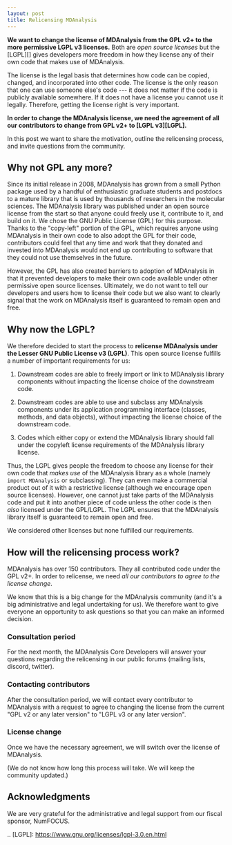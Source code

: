 ```yaml
---
layout: post
title: Relicensing MDAnalysis
---
```


**We want to change the license of MDAnalysis from the GPL v2+ to the
more permissive LGPL v3 licenses.** Both are *open source licenses*
but the [LGPL][] gives developers more freedom in how they license any of
their own code that makes use of MDAnalysis.

The license is the legal basis that determines how code can be copied,
changed, and incorporated into other code. The license is the only
reason that one can use someone else's code --- it does not matter if
the code is publicly available somewhere. If it does not have a
license you cannot use it legally. Therefore, getting the license
right is very important.

**In order to change the MDAnalysis license, we need the agreement of
all our contributors to change from GPL v2+ to [LGPL v3][LGPL].**

In this post we want to share the motivation, outline the relicensing
process, and invite questions from the community.



## Why not GPL any more?

Since its initial release in 2008, MDAnalysis has grown from a small
Python package used by a handful of enthusiastic graduate students and
postdocs to a mature library that is used by thousands of researchers
in the molecular sciences. The MDAnalysis library was published under
an open source license from the start so that anyone could freely use
it, contribute to it, and build on it. We chose the GNU Public License
(GPL) for this purpose. Thanks to the "copy-left" portion of the GPL,
which requires anyone using MDAnalysis in their own code to also adopt
the GPL for their code, contributors could feel that any time and work
that they donated and invested into MDAnalysis would not end up
contributing to software that they could not use themselves in the
future.

However, the GPL has also created barriers to adoption of MDAnalysis
in that it prevented developers to make their own code available under
other permissive open source licenses. Ultimately, we do not want to
tell our developers and users how to license their code but we also
want to clearly signal that the work on MDAnalysis itself is
guaranteed to remain open and free.


## Why now the LGPL?

We therefore decided to start the process to **relicense MDAnalysis
under the Lesser GNU Public License v3 (LGPL)**. This open source
license fulfills a number of important requirements for us:

1. Downstream codes are able to freely import or link to MDAnalysis
   library components without impacting the license choice of the
   downstream code.
   
2. Downstream codes are able to use and subclass any MDAnalysis components
   under its application programming interface (classes, methods, and
   data objects), without impacting the license choice of the
   downstream code.
   
3. Codes which either copy or extend the MDAnalysis library should
   fall under the copyleft license requirements of the MDAnalysis
   library license.
   
Thus, the LGPL gives people the freedom to choose any license for
their own code that *makes use* of the MDAnalysis library as a whole
(namely ``import MDAnalysis`` or subclassing). They can even make a
commercial product out of it with a restrictive license (although we
encourage open source licenses). However, one cannot just take parts
of the MDAnalysis code and put it into another piece of code unless
the other code is then *also* licensed under the GPL/LGPL. The LGPL
ensures that the MDAnalysis library itself is guaranteed to remain
open and free.

We considered other licenses but none fulfilled our requirements.

   
## How will the relicensing process work?

MDAnalysis has over 150 contributors. They all contributed code under
the GPL v2+. In order to relicense, we need *all our
contributors to agree to the license change*. 

We know that this is a big change for the MDAnalysis community (and
it's a big administrative and legal undertaking for us). We therefore
want to give everyone an opportunity to ask questions so that you can
make an informed decision.

### Consultation period

For the next month, the MDAnalysis Core Developers will answer your
questions regarding the relicensing in our public forums (mailing
lists, discord, twitter). 

### Contacting contributors

After the consultation period, we will contact every contributor to
MDAnalysis with a request to agree to changing the license from the
current "GPL v2 or any later version" to "LGPL v3 or any later
version".

### License change

Once we have the necessary agreement, we will switch over the license
of MDAnalysis.

(We do not know how long this process will take. We will keep the
community updated.)


## Acknowledgments

We are very grateful for the administrative and legal support from our
fiscal sponsor, NumFOCUS. 



.. [LGPL]: https://www.gnu.org/licenses/lgpl-3.0.en.html
